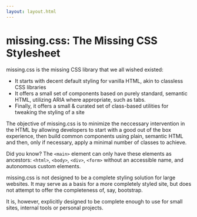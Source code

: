 ```yaml
---
layout: layout.html
---
```


<main>

# missing.css<v-h>:</v-h> <sub-title>The Missing CSS Stylesheet</sub-title>

missing.css is the missing CSS library that we all wished existed:

  * It starts with decent default styling for vanilla HTML, akin to classless CSS libraries
  * It offers a small set of components based on purely standard, semantic HTML, utilizing ARIA where appropriate, such as tabs.
  * Finally, it offers a small & curated set of class-based utilities for tweaking the styling of a site

The objective of missing.css is to minimize the neccessary intervention in the HTML by allowing developers to
start with a good out of the box experience, then build common components using plain, semantic HTML and
then, only if necessary, apply a minimal number of classes to achieve.

<aside class="missing-card info">

<block-label>Did you know?</block-label> The `<main>` element can only have these elements as ancestors:
`<html>`, `<body>`, `<div>`, `<form>` without an accessible name, and autonomous custom elements.

</aside>

missing.css is not designed to be a complete styling solution for large websites.  It may serve as a basis
for a more completely styled site, but does not attempt to offer the completeness of, say, bootstrap.

It is, however, explicitly designed to be complete enough to use for small sites, internal tools or
personal projects.

</main>


